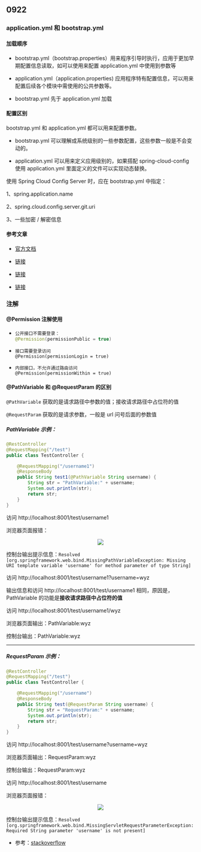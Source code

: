 ## 0922

### application.yml 和 bootstrap.yml

#### 加载顺序

- bootstrap.yml（bootstrap.properties）用来程序引导时执行，应用于更加早期配置信息读取，如可以使用来配置 application.yml 中使用到参数等

- application.yml（application.properties) 应用程序特有配置信息，可以用来配置后续各个模块中需使用的公共参数等。

- bootstrap.yml 先于 application.yml 加载



#### 配置区别

bootstrap.yml 和 application.yml 都可以用来配置参数。

- bootstrap.yml 可以理解成系统级别的一些参数配置，这些参数一般是不会变动的。

- application.yml 可以用来定义应用级别的，如果搭配 spring-cloud-config 使用 application.yml 里面定义的文件可以实现动态替换。

使用 Spring Cloud Config Server 时，应在 bootstrap.yml 中指定：

1、spring.application.name

2、spring.cloud.config.server.git.uri

3、一些加密 / 解密信息



#### 参考文章

- [官方文档](https://cloud.spring.io/spring-cloud-static/spring-cloud.html)

- [链接](https://www.cnblogs.com/EasonJim/p/7589546.html)
- [链接](https://www.cnblogs.com/BlogNetSpace/p/8469033.html)
- [链接](https://blog.csdn.net/jeikerxiao/article/details/78914132)



### 注解

#### @Permission 注解使用 

- ```java
  公开接口不需要登录：
  @Permission(permissionPublic = true)
  ```

- ~~~
  接口需要登录访问
  @Permission(permissionLogin = true)
  ~~~

- ```
  内部接口，不允许通过路由访问
  @Permission(permissionWithin = true)
  ```





#### @PathVariable 和 @RequestParam 的区别

`@PathVariable`  获取的是请求路径中参数的值；接收请求路径中占位符的值

`@RequestParam` 获取的是请求参数，一般是 url 问号后面的参数值 



##### PathVariable 示例：

~~~java
@RestController
@RequestMapping("/test")
public class TestController {

    @RequestMapping("/username1")
    @ResponseBody
    public String test1(@PathVariable String username) {
        String str = "PathVariable:" + username;
        System.out.println(str);
        return str;
    }
}
~~~

访问 http://localhost:8001/test/username1

浏览器页面报错：

<div align=center><img src="https://mortre-picgo.oss-cn-beijing.aliyuncs.com/20190922165722.png"/></div>

控制台输出提示信息：`Resolved [org.springframework.web.bind.MissingPathVariableException: Missing URI template variable 'username' for method parameter of type String]`



访问 http://localhost:8001/test/username1?username=wyz

输出信息和访问 http://localhost:8001/test/username1 相同，原因是，PathVariable 的功能是**接收请求路径中占位符的值**



访问 http://localhost:8001/test/username1/wyz

浏览器页面输出：PathVariable:wyz

控制台输出：PathVariable:wyz

---

##### RequestParam 示例：

~~~java
@RestController
@RequestMapping("/test")
public class TestController {

    @RequestMapping("/username")
    @ResponseBody
    public String test(@RequestParam String username) {
        String str = "RequestParam:" + username;
        System.out.println(str);
        return str;
    }
}
~~~

访问 http://localhost:8001/test/username?username=wyz

浏览器页面输出：RequestParam:wyz

控制台输出：RequestParam:wyz



访问 http://localhost:8001/test/username

浏览器页面报错：

<div align=center><img src="https://mortre-picgo.oss-cn-beijing.aliyuncs.com/20190922165319.png"/></div>

控制台输出提示信息：`Resolved [org.springframework.web.bind.MissingServletRequestParameterException: Required String parameter 'username' is not present]`



- 参考：[stackoverflow](https://stackoverflow.com/questions/13715811/requestparam-vs-pathvariable)